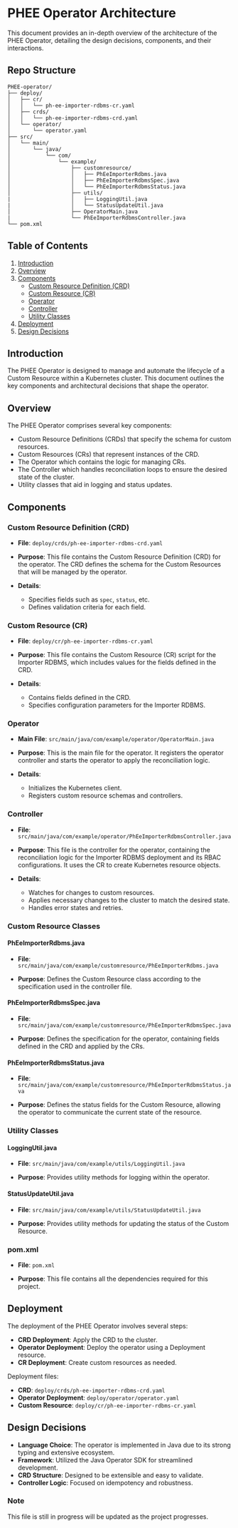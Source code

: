 # PHEE Operator Architecture

This document provides an in-depth overview of the architecture of the PHEE Operator, detailing the design decisions, components, and their interactions.

## Repo Structure

```
PHEE-operator/
├── deploy/
│   ├── cr/
│   │   └── ph-ee-importer-rdbms-cr.yaml
│   ├── crds/
│   │   └── ph-ee-importer-rdbms-crd.yaml
│   └── operator/
│       └── operator.yaml
├── src/
│   └── main/
│       └── java/
│           └── com/
│               └── example/
│                   ├── customresource/ 
│                   │   ├── PhEeImporterRdbms.java
│                   │   ├── PhEeImporterRdbmsSpec.java
│                   │   └── PhEeImporterRdbmsStatus.java
│                   ├── utils/
|                   │   ├── LoggingUtil.java 
|                   │   └── StatusUpdateUtil.java
│                   ├── OperatorMain.java
|                   └── PhEeImporterRdbmsController.java
└── pom.xml 
```

## Table of Contents

1. [Introduction](#introduction)
2. [Overview](#overview)
3. [Components](#components)
   - [Custom Resource Definition (CRD)](#custom-resource-definition-crd)
   - [Custom Resource (CR)](#custom-resource-cr)
   - [Operator](#operator)
   - [Controller](#controller)
   - [Utility Classes](#utility-classes)
4. [Deployment](#deployment)
5. [Design Decisions](#design-decisions) 

## Introduction

The PHEE Operator is designed to manage and automate the lifecycle of a Custom Resource within a Kubernetes cluster. This document outlines the key components and architectural decisions that shape the operator.

## Overview

The PHEE Operator comprises several key components:
- Custom Resource Definitions (CRDs) that specify the schema for custom resources.
- Custom Resources (CRs) that represent instances of the CRD.
- The Operator which contains the logic for managing CRs.
- The Controller which handles reconciliation loops to ensure the desired state of the cluster.
- Utility classes that aid in logging and status updates.


## Components

### Custom Resource Definition (CRD)

- **File**: `deploy/crds/ph-ee-importer-rdbms-crd.yaml`

- **Purpose**: This file contains the Custom Resource Definition (CRD) for the operator. The CRD defines the schema for the Custom Resources that will be managed by the operator.

- **Details**:
  - Specifies fields such as `spec`, `status`, etc.
  - Defines validation criteria for each field.

### Custom Resource (CR)

- **File**: `deploy/cr/ph-ee-importer-rdbms-cr.yaml`

- **Purpose**: This file contains the Custom Resource (CR) script for the Importer RDBMS, which includes values for the fields defined in the CRD.

- **Details**:
  - Contains fields defined in the CRD.
  - Specifies configuration parameters for the Importer RDBMS.

### Operator

- **Main File**: `src/main/java/com/example/operator/OperatorMain.java`

- **Purpose**: This is the main file for the operator. It registers the operator controller and starts the operator to apply the reconciliation logic.

- **Details**:
  - Initializes the Kubernetes client.
  - Registers custom resource schemas and controllers.

### Controller

- **File**: `src/main/java/com/example/operator/PhEeImporterRdbmsController.java`

- **Purpose**: This file is the controller for the operator, containing the reconciliation logic for the Importer RDBMS deployment and its RBAC configurations. It uses the CR to create Kubernetes resource objects.

- **Details**:
  - Watches for changes to custom resources.
  - Applies necessary changes to the cluster to match the desired state.
  - Handles error states and retries.

### Custom Resource Classes

#### PhEeImporterRdbms.java

- **File**: `src/main/java/com/example/customresource/PhEeImporterRdbms.java`

- **Purpose**: Defines the Custom Resource class according to the specification used in the controller file.

#### PhEeImporterRdbmsSpec.java

- **File**: `src/main/java/com/example/customresource/PhEeImporterRdbmsSpec.java`

- **Purpose**: Defines the specification for the operator, containing fields defined in the CRD and applied by the CRs.

#### PhEeImporterRdbmsStatus.java

- **File**: `src/main/java/com/example/customresource/PhEeImporterRdbmsStatus.java`

- **Purpose**: Defines the status fields for the Custom Resource, allowing the operator to communicate the current state of the resource.

### Utility Classes

#### LoggingUtil.java

- **File**: `src/main/java/com/example/utils/LoggingUtil.java`

- **Purpose**: Provides utility methods for logging within the operator.

#### StatusUpdateUtil.java

- **File**: `src/main/java/com/example/utils/StatusUpdateUtil.java`

- **Purpose**: Provides utility methods for updating the status of the Custom Resource.

### pom.xml

- **File**: `pom.xml`

- **Purpose**: This file contains all the dependencies required for this project.

## Deployment

The deployment of the PHEE Operator involves several steps:

- **CRD Deployment**: Apply the CRD to the cluster.
- **Operator Deployment**: Deploy the operator using a Deployment resource. 
- **CR Deployment**: Create custom resources as needed.

Deployment files:

- **CRD**: `deploy/crds/ph-ee-importer-rdbms-crd.yaml`
- **Operator Deployment**: `deploy/operator/operator.yaml` 
- **Custom Resource**: `deploy/cr/ph-ee-importer-rdbms-cr.yaml`

## Design Decisions

- **Language Choice**: The operator is implemented in Java due to its strong typing and extensive ecosystem.
- **Framework**: Utilized the Java Operator SDK for streamlined development.
- **CRD Structure**: Designed to be extensible and easy to validate.
- **Controller Logic**: Focused on idempotency and robustness.
  


### Note
This file is still in progress will be updated as the project progresses.